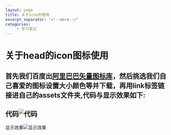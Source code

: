 ```yaml
---
layout: page
title: 关于icon的使用
excerpt_separator: "<!--more-->"
categories:
     - 学习笔记
---
```


<!--more-->

# 关于head的icon图标使用

## 首先我们百度出[阿里巴巴矢量图标库](https://www.iconfont.cn)，然后挑选我们自己喜爱的图标设置大小颜色等并下载，再用link标签链接进自己的assets文件夹,代码与显示效果如下:
代码![代码](https://gitee.com/ChowiLau/myfirstwarehouse/raw/gh-pages/assets/images/note/2019-07-02-icon.png)
---

显示效果![显示效果](https://gitee.com/ChowiLau/myfirstwarehouse/raw/gh-pages/assets/images/note/2019-07-02-icon_2.png)